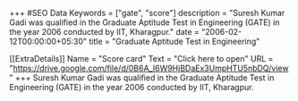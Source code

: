 +++
#SEO Data
Keywords = ["gate", "score"]
description = "Suresh Kumar Gadi was qualified in the Graduate Aptitude Test in Engineering (GATE) in the year 2006 conducted by IIT, Kharagpur."
date = "2006-02-12T00:00:00+05:30"
title = "Graduate Aptitude Test in Engineering"

[[ExtraDetails]]
    Name = "Score card"
	Text = "Click here to open"
    URL = "https://drive.google.com/file/d/0B6A_I6W9HjBDaEx3UmpHTU5nbDQ/view"
+++
Suresh Kumar Gadi was qualified in the Graduate Aptitude Test in Engineering (GATE) in the year 2006 conducted by IIT, Kharagpur.